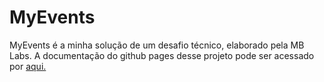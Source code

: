 # MyEvents

MyEvents é a minha solução de um desafio técnico, elaborado pela MB Labs. A documentação do github pages desse projeto pode ser acessado por <a href="">aqui.</a>
